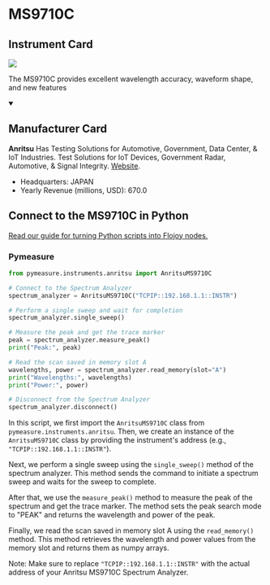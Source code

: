 
# MS9710C

## Instrument Card

<img src="https://v5.airtableusercontent.com/v1/19/19/1691539200000/gC31TL3HfgLFf2hLFWSGvA/S-8MTQ4WfiZHxqesFjttSMb4_BsKJMIklhdXNJBEkZhnb09Y2HTeC8SnRDkPGRow93EcJpetd8u8d-6urP1ZUh89kQ0Xub9Ek2TN2qrnq1Q/RskH0_nwgda4y9EQRZbIKdZ8jimRYiFlYJ_Myflilvw"/>
<p>The MS9710C provides excellent wavelength accuracy, waveform shape, and new features</p>

<details open>
<summary><h2>Manufacturer Card</h2></summary>

**Anritsu** Has Testing Solutions for Automotive, Government, Data Center, & IoT Industries. Test Solutions for IoT Devices, Government Radar, Automotive, & Signal Integrity. <a href="https://www.anritsu.com/en-us/">Website</a>.

<ul>
  <li>Headquarters: JAPAN</li>
  <li>Yearly Revenue (millions, USD): 670.0</li>
</ul>
</details>

## Connect to the MS9710C in Python

[Read our guide for turning Python scripts into Flojoy nodes.](https://docs.flojoy.ai/custom-nodes/creating-custom-node/)


### Pymeasure


```python
from pymeasure.instruments.anritsu import AnritsuMS9710C

# Connect to the Spectrum Analyzer
spectrum_analyzer = AnritsuMS9710C("TCPIP::192.168.1.1::INSTR")

# Perform a single sweep and wait for completion
spectrum_analyzer.single_sweep()

# Measure the peak and get the trace marker
peak = spectrum_analyzer.measure_peak()
print("Peak:", peak)

# Read the scan saved in memory slot A
wavelengths, power = spectrum_analyzer.read_memory(slot="A")
print("Wavelengths:", wavelengths)
print("Power:", power)

# Disconnect from the Spectrum Analyzer
spectrum_analyzer.disconnect()
```

In this script, we first import the `AnritsuMS9710C` class from `pymeasure.instruments.anritsu`. Then, we create an instance of the `AnritsuMS9710C` class by providing the instrument's address (e.g., `"TCPIP::192.168.1.1::INSTR"`).

Next, we perform a single sweep using the `single_sweep()` method of the spectrum analyzer. This method sends the command to initiate a spectrum sweep and waits for the sweep to complete.

After that, we use the `measure_peak()` method to measure the peak of the spectrum and get the trace marker. The method sets the peak search mode to "PEAK" and returns the wavelength and power of the peak.

Finally, we read the scan saved in memory slot A using the `read_memory()` method. This method retrieves the wavelength and power values from the memory slot and returns them as numpy arrays.

Note: Make sure to replace `"TCPIP::192.168.1.1::INSTR"` with the actual address of your Anritsu MS9710C Spectrum Analyzer.

